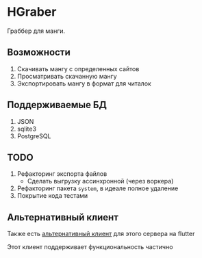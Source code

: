 # HGraber

Граббер для манги.

## Возможности

1. Скачивать мангу с определенных сайтов
2. Просматривать скачанную мангу
3. Экспортировать мангу в формат для читалок

## Поддерживаемые БД

1. JSON
2. sqlite3
3. PostgreSQL

## TODO

1. Рефакторинг экспорта файлов
   - Сделать выгрузку ассинхронной (через воркера)
2. Рефакторинг пакета `system`, в идеале полное удаление
3. Покрытие кода тестами

## Альтернативный клиент

Также есть [альтернативный клиент](https://gitlab.com/gbh007/hgraber_ui) для этого сервера на flutter

Этот клиент поддерживает функциональность частично
